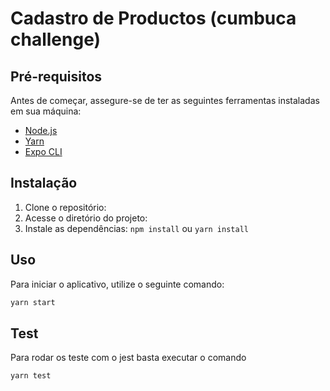 # Cadastro de Productos (cumbuca challenge)

## Pré-requisitos

Antes de começar, assegure-se de ter as seguintes ferramentas instaladas em sua máquina:

- [Node.js](https://nodejs.org/)
- [Yarn](https://yarnpkg.com/)
- [Expo CLI](https://docs.expo.dev/get-started/installation/)

## Instalação

1. Clone o repositório:
2. Acesse o diretório do projeto:
3. Instale as dependências: `npm install` ou `yarn install`

## Uso

Para iniciar o aplicativo, utilize o seguinte comando:

```bash
yarn start
```

## Test

Para rodar os teste com o jest basta executar o comando

```bash
yarn test
```

